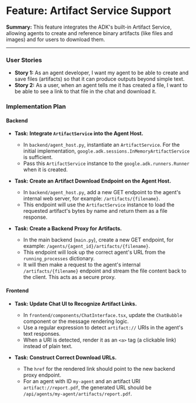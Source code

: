 # Feature: Artifact Service Support

**Summary:** This feature integrates the ADK's built-in Artifact Service, allowing agents to create and reference binary artifacts (like files and images) and for users to download them.

---

### User Stories

-   **Story 1:** As an agent developer, I want my agent to be able to create and save files (artifacts) so that it can produce outputs beyond simple text.
-   **Story 2:** As a user, when an agent tells me it has created a file, I want to be able to see a link to that file in the chat and download it.

### Implementation Plan

#### Backend

-   **Task: Integrate `ArtifactService` into the Agent Host.**
    -   In `backend/agent_host.py`, instantiate an `ArtifactService`. For the initial implementation, `google.adk.sessions.InMemoryArtifactService` is sufficient.
    -   Pass this `ArtifactService` instance to the `google.adk.runners.Runner` when it is created.

-   **Task: Create an Artifact Download Endpoint on the Agent Host.**
    -   In `backend/agent_host.py`, add a new GET endpoint to the agent's internal web server, for example: `/artifacts/{filename}`.
    -   This endpoint will use the `ArtifactService` instance to load the requested artifact's bytes by name and return them as a file response.

-   **Task: Create a Backend Proxy for Artifacts.**
    -   In the main backend (`main.py`), create a new GET endpoint, for example: `/agents/{agent_id}/artifacts/{filename}`.
    -   This endpoint will look up the correct agent's URL from the `running_processes` dictionary.
    -   It will then make a request to the agent's internal `/artifacts/{filename}` endpoint and stream the file content back to the client. This acts as a secure proxy.

#### Frontend

-   **Task: Update Chat UI to Recognize Artifact Links.**
    -   In `frontend/components/ChatInterface.tsx`, update the `ChatBubble` component or the message rendering logic.
    -   Use a regular expression to detect `artifact://` URIs in the agent's text responses.
    -   When a URI is detected, render it as an `<a>` tag (a clickable link) instead of plain text.

-   **Task: Construct Correct Download URLs.**
    -   The `href` for the rendered link should point to the new backend proxy endpoint.
    -   For an agent with ID `my-agent` and an artifact URI `artifact://report.pdf`, the generated URL should be `/api/agents/my-agent/artifacts/report.pdf`.
